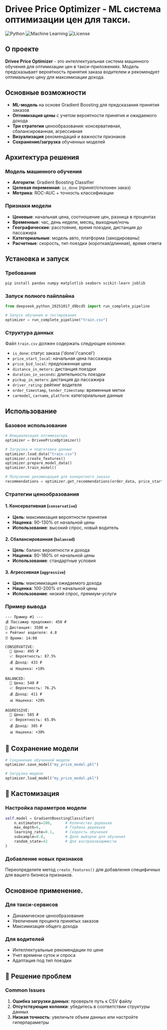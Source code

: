 # Drivee Price Optimizer - ML система оптимизации цен для такси.

![Python](https://img.shields.io/badge/Python-3.7%2B-blue)
![Machine Learning](https://img.shields.io/badge/ML-Gradient%20Boosting-orange)
![License](https://img.shields.io/badge/License-MIT-green)

## О проекте

**Drivee Price Optimizer** - это интеллектуальная система машинного обучения для оптимизации цен в такси-приложениях. Модель предсказывает вероятность принятия заказа водителем и рекомендует оптимальную цену для максимизации дохода.

## Основные возможности

- **ML-модель** на основе Gradient Boosting для предсказания принятия заказов
- **Оптимизация цены** с учетом вероятности принятия и ожидаемого дохода
- **Три стратегии** ценообразования: консервативная, сбалансированная, агрессивная
- **Визуализация** рекомендаций и важности признаков
- **Сохранение/загрузка** обученных моделей

## Архитектура решения
### Модель машинного обучения
- **Алгоритм**: Gradient Boosting Classifier
- **Целевая переменная**: `is_done` (принят/отклонен заказ)
- **Метрика**: ROC-AUC + точность классификации
### Признаки модели
- **Ценовые**: начальная цена, соотношение цен, разница в процентах
- **Временные**: час, день недели, месяц, выходные/ночь
- **Географические**: расстояние, время поездки, дистанция до пассажира
- **Категориальные**: модель авто, платформа (закодированы)
- **Расчетные**: скорость, тип поездки (короткая/длинная), время ответа

## Установка и запуск
### Требования
```bash
pip install pandas numpy matplotlib seaborn scikit-learn joblib
```

### Запуск полного пайплайна
```python
from deepseek_python_20251017_d9bcd5 import run_complete_pipeline

# Запуск обучения и тестирования
optimizer = run_complete_pipeline("train.csv")
```
### Структура данных
Файл `train.csv` должен содержать следующие колонки:
- `is_done`: статус заказа ('done'/'cancel')
- `price_start_local`: начальная цена пассажира
- `price_bid_local`: предложенная цена
- `distance_in_meters`: дистанция поездки
- `duration_in_seconds`: длительность поездки
- `pickup_in_meters`: дистанция до пассажира
- `driver_rating`: рейтинг водителя
- `order_timestamp`, `tender_timestamp`: временные метки
- `carmodel`, `carname`, `platform`: категориальные данные

## Использование
### Базовое использование
```python
# Инициализация оптимизатора
optimizer = DriveePriceOptimizer()

# Загрузка и подготовка данных
optimizer.load_data("train.csv")
optimizer.create_features()
optimizer.prepare_model_data()
optimizer.train_model()

# Получение рекомендаций для конкретного заказа
recommendations = optimizer.get_recommendations(order_data, price_start=500)
```

### Стратегии ценообразования
#### 1. Консервативная (`conservative`)
- **Цель**: максимизация вероятности принятия
- **Наценка**: 90-130% от начальной цены
- **Использование**: высокий спрос, новый водитель

#### 2. Сбалансированная (`balanced`) 
- **Цель**: баланс вероятности и дохода
- **Наценка**: 80-180% от начальной цены
- **Использование**: стандартные условия

#### 3. Агрессивная (`aggressive`)
- **Цель**: максимизация ожидаемого дохода
- **Наценка**: 100-200% от начальной цены
- **Использование**: низкий спрос, премиум-услуги

### Пример вывода
```
--- Пример #1 ---
💰 Пассажир предложил: 450 ₽
📏 Дистанция: 3500 м
⭐ Рейтинг водителя: 4.8
⏰ Время: 14:00

CONSERVATIVE:
  🎯 Цена: 495 ₽
  📈 Вероятность: 87.5%
  💰 Доход: 433 ₽
  📊 Наценка: +10%

BALANCED:
  🎯 Цена: 540 ₽
  📈 Вероятность: 76.2%
  💰 Доход: 411 ₽
  📊 Наценка: +20%

AGGRESSIVE:
  🎯 Цена: 585 ₽
  📈 Вероятность: 65.8%
  💰 Доход: 385 ₽
  📊 Наценка: +30%
```

## 💾 Сохранение модели
```python
# Сохранение обученной модели
optimizer.save_model("my_price_model.pkl")

# Загрузка модели
optimizer.load_model("my_price_model.pkl")
```
## 🔧 Кастомизация
### Настройка параметров модели

```python
self.model = GradientBoostingClassifier(
    n_estimators=100,      # Количество деревьев
    max_depth=6,           # Глубина деревьев
    learning_rate=0.1,     # Скорость обучения
    subsample=0.8,         # Доля выборки для обучения
    random_state=42        # Для воспроизводимости
)
```

### Добавление новых признаков
Переопределите метод `create_features()` для добавления специфичных для вашего бизнеса признаков.

## Основное применение.
### Для такси-сервисов
- Динамическое ценообразование
- Увеличение процента принятых заказов
- Максимизация общего дохода

### Для водителей
- Интеллектуальные рекомендации по цене
- Учет времени суток и спроса
- Адаптация под тип поездки

## 🐛 Решение проблем
### Common Issues
1. **Ошибка загрузки данных**: проверьте путь к CSV файлу
2. **Отсутствующие колонки**: убедитесь в соответствии структуры данных
3. **Низкая точность**: увеличьте объем данных или настройте гиперпараметры
